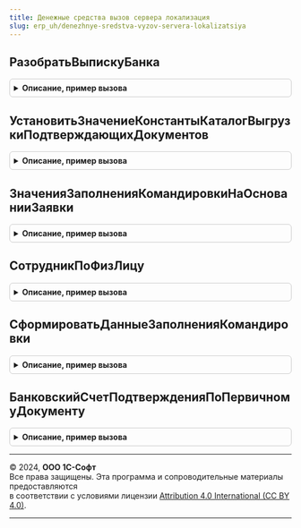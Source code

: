 ```yaml
---
title: Денежные средства вызов сервера локализация
slug: erp_uh/denezhnye-sredstva-vyzov-servera-lokalizatsiya
---
```



## РазобратьВыпискуБанка
<details style="margin: 1em 0; padding: 0.5em; border: 1px solid #ccc; border-radius: 6px;">

<summary style="font-weight: bold; cursor: pointer;">Описание, пример вызова</summary>

```bsl

// Осуществляет разбор выписки банка
//
// Параметры:
// 	ЭлектроннаяВыпискаБанка - Ссылка - Электронная выписка
//
Процедура РазобратьВыпискуБанка(ЭлектроннаяВыпискаБанка) Экспорт
```

Пример вызова
```bsl
ДенежныеСредстваВызовСервераЛокализация.РазобратьВыпискуБанка(ЭлектроннаяВыпискаБанка) 
```
</details>

## УстановитьЗначениеКонстантыКаталогВыгрузкиПодтверждающихДокументов
<details style="margin: 1em 0; padding: 0.5em; border: 1px solid #ccc; border-radius: 6px;">

<summary style="font-weight: bold; cursor: pointer;">Описание, пример вызова</summary>

```bsl

//++ НЕ УТ

// Осуществляет установку константы КаталогВыгрузкиПодтверждающихДокументов
//
// Параметры:
// 	ЗначениеКонстанты - Строка - Путь к каталогу выгрузки подтверждающих документов
//
Процедура УстановитьЗначениеКонстантыКаталогВыгрузкиПодтверждающихДокументов(ЗначениеКонстанты) Экспорт
```

Пример вызова
```bsl
ДенежныеСредстваВызовСервераЛокализация.УстановитьЗначениеКонстантыКаталогВыгрузкиПодтверждающихДокументов(ЗначениеКонстанты) 
```
</details>

## ЗначенияЗаполненияКомандировкиНаОснованииЗаявки
<details style="margin: 1em 0; padding: 0.5em; border: 1px solid #ccc; border-radius: 6px;">

<summary style="font-weight: bold; cursor: pointer;">Описание, пример вызова</summary>

```bsl

// Определяет значения заполнения документа "Командировка" на основании "Заявки на командировку"
//
// Параметры:
//    ДокументОснование - ДокументСсылка.ЗаявкаНаКомандировку - Заявка на командировку
//
// Возвращаемое значение:
//    Структура - Значения заполнения
//
Функция ЗначенияЗаполненияКомандировкиНаОснованииЗаявки(ДокументОснование) Экспорт
```

Пример вызова
```bsl
Результат = ДенежныеСредстваВызовСервераЛокализация.ЗначенияЗаполненияКомандировкиНаОснованииЗаявки(ДокументОснование) 
```
</details>

## СотрудникПоФизЛицу
<details style="margin: 1em 0; padding: 0.5em; border: 1px solid #ccc; border-radius: 6px;">

<summary style="font-weight: bold; cursor: pointer;">Описание, пример вызова</summary>

```bsl

// Определяет сотрудника по физическому лицу
//
// Параметры:
//    ФизическоеЛицо - СправочникСсылка.ФизическиеЛица - Физическое лицо
//    Организация - СправочникСсылка.Организации - Организация, в которой работает сотрудник
//
// Возвращаемое значение:
//    СправочникСсылка.Сотрудники, Неопределено - Сотрудник или Неопределено, если установить сотрудника не удалось
//
Функция СотрудникПоФизЛицу(ФизическоеЛицо, Организация) Экспорт
```

Пример вызова
```bsl
Результат = ДенежныеСредстваВызовСервераЛокализация.СотрудникПоФизЛицу(ФизическоеЛицо, Организация) 
```
</details>

## СформироватьДанныеЗаполненияКомандировки
<details style="margin: 1em 0; padding: 0.5em; border: 1px solid #ccc; border-radius: 6px;">

<summary style="font-weight: bold; cursor: pointer;">Описание, пример вызова</summary>

```bsl


// Формирует данные заполнения для коммандировки и возвращает признак корректного заполнения.
//
// Параметры:
//  Заявка - ДокументСсылка.ЗаявкаНаКомандировку - документ, на основании которого создается командировка.
//  ДанныеЗаполнения - Неопределено - данные для заполнения командировки.
//
// Возвращаемое значение:
//  Булево
Функция СформироватьДанныеЗаполненияКомандировки(Заявка, ДанныеЗаполнения) Экспорт
```

Пример вызова
```bsl
Результат = ДенежныеСредстваВызовСервераЛокализация.СформироватьДанныеЗаполненияКомандировки(Заявка, ДанныеЗаполнения) 
```
</details>

## БанковскийСчетПодтвержденияПоПервичномуДокументу
<details style="margin: 1em 0; padding: 0.5em; border: 1px solid #ccc; border-radius: 6px;">

<summary style="font-weight: bold; cursor: pointer;">Описание, пример вызова</summary>

```bsl

//-- НЕ УТ

// Возвращает номер банковского счета по уникальному идентификатору первичного документа.
//
// Параметры:
//  ИдПервичногоДокумента - Строка - уникальный идентификатор объекта в информационной базе.
//
// Возвращаемое значение:
// - Строка.
//
Функция БанковскийСчетПодтвержденияПоПервичномуДокументу(ИдПервичногоДокумента) Экспорт
```

Пример вызова
```bsl
Результат = ДенежныеСредстваВызовСервераЛокализация.БанковскийСчетПодтвержденияПоПервичномуДокументу(ИдПервичногоДокумента) 
```
</details>

---

© 2024, **ООО 1С-Софт**  
Все права защищены. Эта программа и сопроводительные материалы предоставляются  
в соответствии с условиями лицензии [Attribution 4.0 International (CC BY 4.0)](https://creativecommons.org/licenses/by/4.0/legalcode).

---
